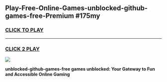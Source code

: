 
## Play-Free-Online-Games-unblocked-github-games-free-Premium #175my
<h3>
<a href="https://premium.freeplayer.one?title=unblocked-github-games-free&ref=8M">CLICK TO PLAY</a></h3>
<hr>

<h3>
<a href="https://premium.freeplayer.one?title=unblocked-github-games-free&ref=8M">CLICK 2 PLAY</a>
  
</h3>

<a href="https://premium.freeplayer.one?title=unblocked-github-games-free&ref=8M"><img src="https://clearcache.store/games.png"></a>


**unblocked-github-games-free games unblocked: Your Gateway to Fun and Accessible Online Gaming**
